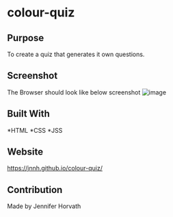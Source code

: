 # colour-quiz

## Purpose
To create a quiz that generates it own questions.

## Screenshot
The Browser should look like below screenshot
![image](https://user-images.githubusercontent.com/94391604/146711463-b9895674-58d2-44ec-87ce-100b556adba9.png)

## Built With
*HTML 
*CSS
*JSS

## Website
https://jnnh.github.io/colour-quiz/

## Contribution
Made by Jennifer Horvath